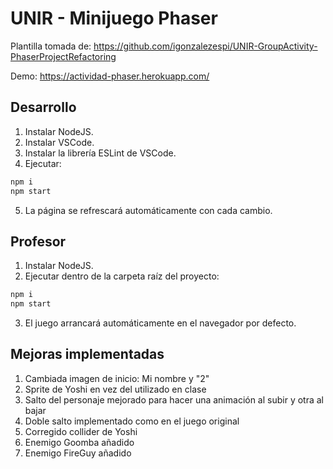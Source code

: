 # UNIR - Minijuego Phaser 
 
Plantilla tomada de:
https://github.com/igonzalezespi/UNIR-GroupActivity-PhaserProjectRefactoring

Demo:
https://actividad-phaser.herokuapp.com/

## Desarrollo

1. Instalar NodeJS.
2. Instalar VSCode.
3. Instalar la librería ESLint de VSCode.
4. Ejecutar:
```sh
npm i
npm start
```
5. La página se refrescará automáticamente con cada cambio.

## Profesor

1. Instalar NodeJS.
2. Ejecutar dentro de la carpeta raíz del proyecto:
```sh
npm i
npm start
```
3. El juego arrancará automáticamente en el navegador por defecto.

## Mejoras implementadas

1. Cambiada imagen de inicio: Mi nombre y "2"
2. Sprite de Yoshi en vez del utilizado en clase
3. Salto del personaje mejorado para hacer una animación al subir y otra al bajar
4. Doble salto implementado como en el juego original
5. Corregido collider de Yoshi
6. Enemigo Goomba añadido
6. Enemigo FireGuy añadido